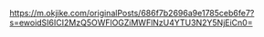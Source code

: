 https://m.okjike.com/originalPosts/686f7b2696a9e1785ceb6fe7?s=ewoidSI6ICI2MzQ5OWFlOGZiMWFlNzU4YTU3N2Y5NjEiCn0=
